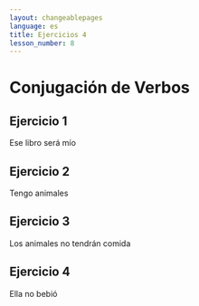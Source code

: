 ```yaml
---
layout: changeablepages
language: es
title: Ejercicios 4
lesson_number: 8
---
```


# Conjugación de Verbos

## Ejercicio 1
Ese libro será mío
<div id="exerciseContainer1"></div>

## Ejercicio 2
Tengo animales
<div id="exerciseContainer2"></div>

## Ejercicio 3
Los animales no tendrán comida
<div id="exerciseContainer3"></div>

## Ejercicio 4
Ella no bebió
<div id="exerciseContainer4"></div>

<link rel="stylesheet" href="custom-styles.css">

<script src="exercise.js"></script>
<script>
    document.addEventListener('DOMContentLoaded', function() {
        const language = '{{ page.language }}'; // Obtener el idioma del front matter

        // Ejercicio 1
        generateExercise(
            'exerciseContainer1',
            ['Atsel bukeon s __ ayeos'],
            ['ib'],
            ['ib', 'ir', 'ip'],
            language
        );

        // Ejercicio 2
        generateExercise(
            'exerciseContainer2',
            ['Aye hab__ animalseon'],
            ['ir'],
            ['ib', 'ir', 'ip'],
            language
        );

        // Ejercicio 3
        generateExercise(
            'exerciseContainer3',
            ['Animalseon hab__ namnemeon nek'],
            ['ib'],
            ['ib', 'ir', 'ip'],
            language
        );

        // Ejercicio 4
        generateExercise(
            'exerciseContainer4',
            ['A beab__ nek'],
            ['ip'],
            ['ib', 'ir', 'ip'],
            language
        );
    });
</script>
